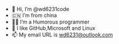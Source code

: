 - 👋 Hi, I’m @wd6231code
- 🇨🇳 I’m from china
- 👩‍💻 I’m a Humorous programmer
- 💞️ I like GitHub,Microsoft and Linux
- 📫 My email URL is [wd6231@outlook.com](mailto:wd6231@outlook.com)
